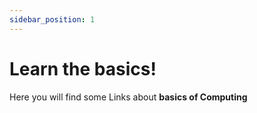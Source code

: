 ```yaml
---
sidebar_position: 1
---
```


# Learn the basics!

Here you will find some Links about  **basics of Computing** 

